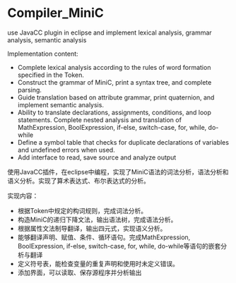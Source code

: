# Compiler_MiniC
use JavaCC plugin in eclipse and implement lexical analysis, grammar analysis, semantic analysis

Implementation content:
- Complete lexical analysis according to the rules of word formation specified in the Token.
- Construct the grammar of MiniC, print a syntax tree, and complete parsing.
- Guide translation based on attribute grammar, print quaternion, and implement semantic analysis.
- Ability to translate declarations, assignments, conditions, and loop statements. Complete nested analysis and translation of MathExpression, BoolExpression, if-else, switch-case, for, while, do-while
- Define a symbol table that checks for duplicate declarations of variables and undefined errors when used.
- Add interface to read, save source and analyze output

使用JavaCC插件，在eclipse中编程，实现了MiniC语法的词法分析，语法分析和语义分析。实现了算术表达式、布尔表达式的分析。

实现内容：
- 根据Token中规定的构词规则，完成词法分析。
- 构造MiniC的递归下降文法，输出语法树，完成语法分析。
- 根据属性文法制导翻译，输出四元式，实现语义分析。
- 能够翻译声明、赋值、条件、循环语句。完成MathExpression, BoolExpression, if-else, switch-case, for, while, do-while等语句的嵌套分析与翻译
- 定义符号表，能检查变量的重复声明和使用时未定义错误。
- 添加界面，可以读取、保存源程序并分析输出